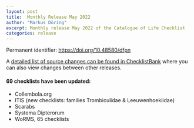 ```yaml
---
layout: post
title:  Monthly Release May 2022
author: "Markus Döring"
excerpt: Monthly release May 2022 of the Catalogue of Life Checklist
categories: release
---
```


Permanent identifier: https://doi.org/10.48580/dfpn

A [detailed list of source changes can be found in ChecklistBank](https://www.checklistbank.org/dataset/9820/sourcemetrics?hideUnchanged=true&releaseKey=9817) where you can also view changes between other releases.

#### 69 checklists have been updated:

 * Collembola.org
 * ITIS (new checklists: families Trombiculidae & Leeuwenhoekiidae)
 * Scarabs
 * Systema Dipterorum
 * WoRMS, 65 checklists
